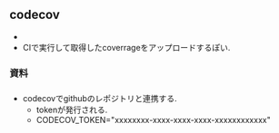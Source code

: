 ## codecov
+ 
+ CIで実行して取得したcoverrageをアップロードするぽい.

### 資料

### 
+ codecovでgithubのレポジトリと連携する.
  + tokenが発行される.
  + CODECOV_TOKEN="xxxxxxxx-xxxx-xxxx-xxxx-xxxxxxxxxxxx"

